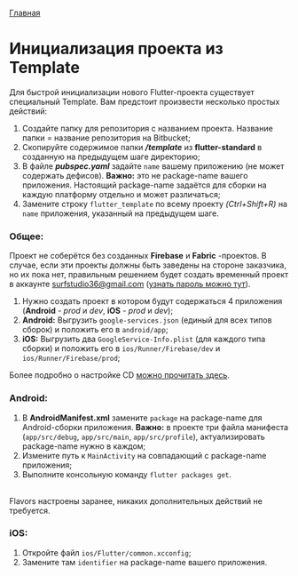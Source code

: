 [Главная](../main.md)

# Инициализация проекта из Template

Для быстрой инициализации нового Flutter-проекта существует специальный 
Template.
Вам предстоит произвести несколько простых действий:

1. Создайте папку для репозитория с названием проекта. Название папки = 
название репозитория на Bitbucket;
1. Скопируйте содержимое папки ***/template*** из **flutter-standard** 
в созданную на предыдущем шаге директорию;
1. В файле ***pubspec.yaml*** задайте `name` вашему приложению (не 
может содержать дефисов). **Важно:** это не package-name вашего приложения. 
Настоящий package-name задаётся для сборки на каждую платформу отдельно
и может различаться;
1. Замените строку `flutter_template` по всему проекту *(Ctrl+Shift+R)*
 на `name` приложения, указанный на предыдущем шаге.

### Общее:

Проект не соберётся без созданных **Firebase** и **Fabric** -проектов. 
В случае, если эти проекты должны быть заведены на стороне заказчика, 
но их пока нет, правильным решением будет создать временный проект в 
аккаунте surfstudio36@gmail.com ([узнать пароль можно тут](https://docs.google.com/document/d/13BpXmgwBrbrliGxn80Mr70E2D3NIEdRcybpWLuHzzco/edit)).

1. Нужно создать проект в котором будут содержаться 4 приложения 
(**Android** - *prod* и *dev*, **iOS** - *prod* и *dev*);
1. **Android:** Выгрузить `google-services.json` (единый для всех типов 
сборок) и положить его в `android/app`;
1. **iOS:** Выгрузить два `GoogleService-Info.plist` (для каждого типа 
сборки) и положить его в `ios/Runner/Firebase/dev` и `ios/Runner/Firebase/prod`;

Более подробно о настройке CD [можно прочитать здесь](cd.md).

### Android:
1. В **AndroidManifest.xml** замените `package` на package-name для 
Android-сборки приложения. **Важно:** в проекте три файла манифеста 
(`app/src/debug`, `app/src/main`, `app/src/profile`), актуализировать 
package-name нужно в каждом;
1. Измените путь к `MainActivity` на совпадающий с package-name 
приложения;
1. Выполните консольную команду `flutter packages get`.

<br>Flavors настроены заранее, никаких дополнительных действий не требуется.

### iOS:
1. Откройте файл `ios/Flutter/common.xcconfig`;
1. Замените там `identifier` на package-name вашего приложения.